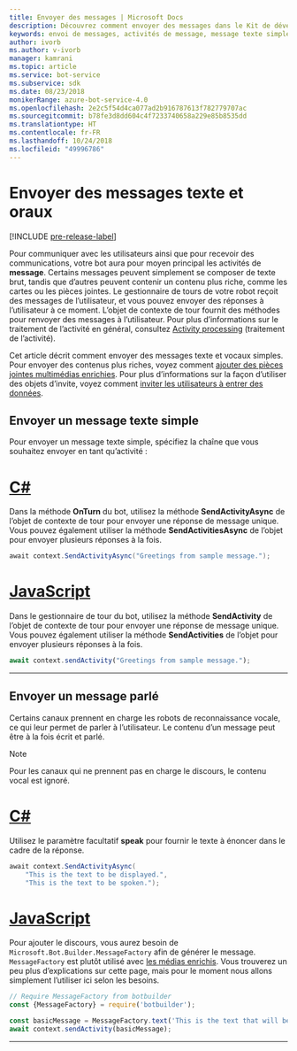 ```yaml
---
title: Envoyer des messages | Microsoft Docs
description: Découvrez comment envoyer des messages dans le Kit de développement logiciel Bot Builder.
keywords: envoi de messages, activités de message, message texte simple, discours, message parlé
author: ivorb
ms.author: v-ivorb
manager: kamrani
ms.topic: article
ms.service: bot-service
ms.subservice: sdk
ms.date: 08/23/2018
monikerRange: azure-bot-service-4.0
ms.openlocfilehash: 2e2c5f54d4ca077ad2b916787613f782779707ac
ms.sourcegitcommit: b78fe3d8dd604c4f7233740658a229e85b8535dd
ms.translationtype: HT
ms.contentlocale: fr-FR
ms.lasthandoff: 10/24/2018
ms.locfileid: "49996786"
---
```

# <a name="send-text-and-spoken-messages"></a>Envoyer des messages texte et oraux

[!INCLUDE [pre-release-label](../includes/pre-release-label.md)]

Pour communiquer avec les utilisateurs ainsi que pour recevoir des communications, votre bot aura pour moyen principal les activités de **message**. Certains messages peuvent simplement se composer de texte brut, tandis que d’autres peuvent contenir un contenu plus riche, comme les cartes ou les pièces jointes. Le gestionnaire de tours de votre robot reçoit des messages de l’utilisateur, et vous pouvez envoyer des réponses à l’utilisateur à ce moment. L’objet de contexte de tour fournit des méthodes pour renvoyer des messages à l’utilisateur. Pour plus d’informations sur le traitement de l’activité en général, consultez [Activity processing](~/v4sdk/bot-builder-basics.md#the-activity-processing-stack) (traitement de l’activité).

Cet article décrit comment envoyer des messages texte et vocaux simples. Pour envoyer des contenus plus riches, voyez comment [ajouter des pièces jointes multimédias enrichies](bot-builder-howto-add-media-attachments.md). Pour plus d’informations sur la façon d’utiliser des objets d’invite, voyez comment [inviter les utilisateurs à entrer des données](bot-builder-prompts.md).

## <a name="send-a-simple-text-message"></a>Envoyer un message texte simple

Pour envoyer un message texte simple, spécifiez la chaîne que vous souhaitez envoyer en tant qu’activité :

# <a name="ctabcsharp"></a>[C#](#tab/csharp)

Dans la méthode **OnTurn** du bot, utilisez la méthode **SendActivityAsync** de l’objet de contexte de tour pour envoyer une réponse de message unique. Vous pouvez également utiliser la méthode **SendActivitiesAsync** de l’objet pour envoyer plusieurs réponses à la fois.

```cs
await context.SendActivityAsync("Greetings from sample message.");
```

# <a name="javascripttabjavascript"></a>[JavaScript](#tab/javascript)

Dans le gestionnaire de tour du bot, utilisez la méthode **SendActivity** de l’objet de contexte de tour pour envoyer une réponse de message unique. Vous pouvez également utiliser la méthode **SendActivities** de l’objet pour envoyer plusieurs réponses à la fois.

```javascript
await context.sendActivity("Greetings from sample message.");
```

---

## <a name="send-a-spoken-message"></a>Envoyer un message parlé

Certains canaux prennent en charge les robots de reconnaissance vocale, ce qui leur permet de parler à l’utilisateur. Le contenu d’un message peut être à la fois écrit et parlé.

> [!NOTE]
> Pour les canaux qui ne prennent pas en charge le discours, le contenu vocal est ignoré.

# <a name="ctabcsharp"></a>[C#](#tab/csharp)

Utilisez le paramètre facultatif **speak** pour fournir le texte à énoncer dans le cadre de la réponse.

```cs
await context.SendActivityAsync(
    "This is the text to be displayed.",
    "This is the text to be spoken.");
```

# <a name="javascripttabjavascript"></a>[JavaScript](#tab/javascript)

Pour ajouter le discours, vous aurez besoin de `Microsoft.Bot.Builder.MessageFactory` afin de générer le message. `MessageFactory` est plutôt utilisé avec [les médias enrichis](bot-builder-howto-add-media-attachments.md). Vous trouverez un peu plus d’explications sur cette page, mais pour le moment nous allons simplement l’utiliser ici selon les besoins.

```javascript
// Require MessageFactory from botbuilder
const {MessageFactory} = require('botbuilder');

const basicMessage = MessageFactory.text('This is the text that will be displayed.', 'This is the text that will be spoken.');
await context.sendActivity(basicMessage);
```

---
